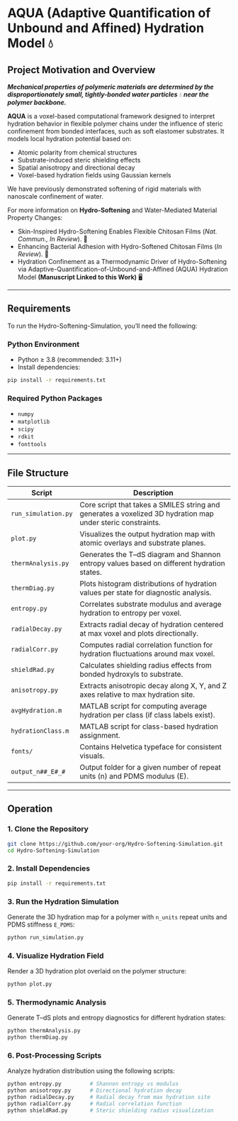 # AQUA (Adaptive Quantification of Unbound and Affined) Hydration Model 💧

## Project Motivation and Overview

***Mechanical properties of polymeric materials are determined by the disproportionately small, tightly-bonded water particles*** 💧 ***near the polymer backbone.*** 

**AQUA** is a voxel-based computational framework designed to interpret hydration behavior in flexible polymer chains under the influence of steric confinement from bonded interfaces, such as soft elastomer substrates. It models local hydration potential based on:

- Atomic polarity from chemical structures  
- Substrate-induced steric shielding effects 
- Spatial anisotropy and directional decay  
- Voxel-based hydration fields using Gaussian kernels  

We have previously demonstrated softening of rigid materials with nanoscale confinement of water.

For more information on **Hydro-Softening** and Water-Mediated Material Property Changes:
- Skin-Inspired Hydro-Softening Enables Flexible Chitosan Films (*Nat. Commun., In Review*). 🧪
- Enhancing Bacterial Adhesion with Hydro-Softened Chitosan Films (*In Review*). 🦠
- Hydration Confinement as a Thermodynamic Driver of Hydro-Softening 
  via Adaptive-Quantification-of-Unbound-and-Affined (AQUA) Hydration Model
  **(Manuscript Linked to this Work)** 🖥️

---

## Requirements

To run the Hydro-Softening-Simulation, you’ll need the following:

### Python Environment
- Python ≥ 3.8 (recommended: 3.11+)
- Install dependencies:
```bash
pip install -r requirements.txt
```

### Required Python Packages
- `numpy`
- `matplotlib`
- `scipy`
- `rdkit`
- `fonttools`

---

## File Structure

| Script | Description |
|--------|-------------|
| `run_simulation.py` | Core script that takes a SMILES string and generates a voxelized 3D hydration map under steric constraints. |
| `plot.py` | Visualizes the output hydration map with atomic overlays and substrate planes. |
| `thermAnalysis.py` | Generates the T–dS diagram and Shannon entropy values based on different hydration states. |
| `thermDiag.py` | Plots histogram distributions of hydration values per state for diagnostic analysis. |
| `entropy.py` | Correlates substrate modulus and average hydration to entropy per voxel. |
| `radialDecay.py` | Extracts radial decay of hydration centered at max voxel and plots directionally. |
| `radialCorr.py` | Computes radial correlation function for hydration fluctuations around max voxel. |
| `shieldRad.py` | Calculates shielding radius effects from bonded hydroxyls to substrate. |
| `anisotropy.py` | Extracts anisotropic decay along X, Y, and Z axes relative to max hydration site. |
| `avgHydration.m` | MATLAB script for computing average hydration per class (if class labels exist). |
| `hydrationClass.m` | MATLAB script for class-based hydration assignment. |
| `fonts/` | Contains Helvetica typeface for consistent visuals. |
| `output_n##_E#_#` | Output folder for a given number of repeat units (n) and PDMS modulus (E). |

---

## Operation

### 1. Clone the Repository
```bash
git clone https://github.com/your-org/Hydro-Softening-Simulation.git
cd Hydro-Softening-Simulation
```

### 2. Install Dependencies
```bash
pip install -r requirements.txt
```

### 3. Run the Hydration Simulation
Generate the 3D hydration map for a polymer with `n_units` repeat units and PDMS stiffness `E_PDMS`:
```bash
python run_simulation.py
```

### 4. Visualize Hydration Field
Render a 3D hydration plot overlaid on the polymer structure:
```bash
python plot.py
```

### 5. Thermodynamic Analysis
Generate T–dS plots and entropy diagnostics for different hydration states:
```bash
python thermAnalysis.py
python thermDiag.py
```

### 6. Post-Processing Scripts
Analyze hydration distribution using the following scripts:
```bash
python entropy.py         # Shannon entropy vs modulus
python anisotropy.py      # Directional hydration decay
python radialDecay.py     # Radial decay from max hydration site
python radialCorr.py      # Radial correlation function
python shieldRad.py       # Steric shielding radius visualization
```
